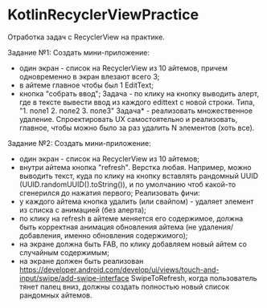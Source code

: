 # KotlinRecyclerViewPractice

Отработка задач с RecyclerView на практике.

Задание №1: 
Создать мини-приложение:
- один экран - список на RecyclerView из 10 айтемов, причем одновременно в экран влезают всего 3;
- в айтеме главное чтобы был 1 EditText;
- кнопка "собрать ввод";
  Задача - по клику на кнопку выводить алерт, где в тексте вывести ввод из каждого edittext с новой строки.
  Типа, "1. поле1
         2. поле2
         3. поле3"
  Задача* - реализовать множественное удаление. Спроектировать UX самостоятельно и реализовать, главное, чтобы можно было за раз удалить N элементов (хоть все).

Задание №2: 
Создать мини-приложение:
- один экран - список на RecyclerView из 10 айтемов;
- внутри айтема кнопка "refresh". Верстка любая. Например, можно выводить текст, куда по клику на кнопку вставлять рандомный UUID (UUID.randomUUID().toString()), и по умолчанию чтоб какой-то сгенерился до нажатия первого;
  Реализовать фичи:
- у каждого айтема кнопка удалить (или свайпом) - удаляет элемент из списка с анимацией (без алерта);
- по клику на refresh в айтеме меняется его содержимое, должна быть корректная анимация обновления айтема (не удаления/добавления, именно обновления содержимого);
- на экране должна быть FAB, по клику добавляем новый айтем со случайным содержимым;
- на экране должен быть реализован https://developer.android.com/develop/ui/views/touch-and-input/swipe/add-swipe-interface SwipeToRefresh, когда пользователь тянет палец вниз, должны создать полностью новый список рандомных айтемов.
